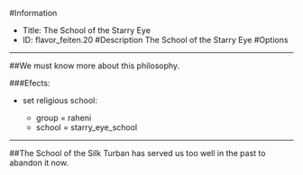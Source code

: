 #Information
 - Title: The School of the Starry Eye
 - ID: flavor_feiten.20
#Description
The School of the Starry Eye
#Options

___
##We must know more about this philosophy.

###Efects:<ul><li>set religious school:</li><ul><li>group = raheni</li><li>school = starry_eye_school</li></ul></ul>

___
##The School of the Silk Turban has served us too well in the past to abandon it now.
